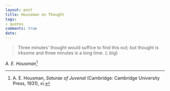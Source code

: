 ```yaml
---
layout: post
title: Houseman on Thought
tags:
- quotes
comments: true
date: 
---
```


>Three minutes' thought would suffice to find this out; but thought is irksome and three minutes is a long time.
{:.big}

<cite>A. E. Housman</cite>[^1]

[^1]: A. E. Housman, *Saturae of Juvenal* (Cambridge: Cambridge University Press, 1931), xi.
